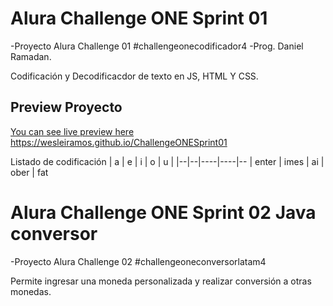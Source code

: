 # Alura Challenge ONE Sprint 01
-Proyecto Alura Challenge 01
#challengeonecodificador4
-Prog. Daniel Ramadan.

Codificación y Decodificacdor de texto en JS, HTML Y CSS.


## Preview Proyecto

[You can see live preview here https://wesleiramos.github.io/ChallengeONESprint01
](https://splendid-tapioca-b32fb1.netlify.app/)

Listado de codificación
| a | e | i | o | u |
|--|--|----|----|--
| enter | imes | ai | ober | fat


# Alura Challenge ONE Sprint 02 Java conversor
-Proyecto Alura Challenge 02
#challengeoneconversorlatam4

Permite ingresar una moneda personalizada y realizar conversión a otras monedas.
